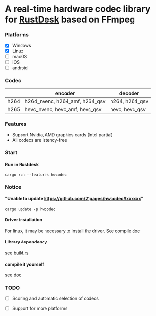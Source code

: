 # A real-time hardware codec library for [RustDesk](https://github.com/rustdesk/rustdesk) based on FFmpeg

### Platforms

- [x] Windows
- [x] Linux
- [ ] macOS
- [ ] iOS
- [ ] android

### Codec

|      | encoder                        | decoder        |
| ---- | ------------------------------ | -------------- |
| h264 | h264_nvenc, h264_amf, h264_qsv | h264, h264_qsv |
| h265 | hevc_nvenc, hevc_amf, hevc_qsv | hevc, hevc_qsv |

### Features

* Support Nvidia, AMD graphics cards (Intel partial)
* All codecs are latency-free


### Start

#### Run in Rustdesk
`cargo run --features hwcodec`

### Notice

#### "Unable to update https://github.com/21pages/hwcodec#xxxxxx"

`cargo update -p hwcodec`

#### Driver installation

For linux, it may be necessary to install the driver. See compile [doc](https://github.com/21pages/hwcodec/tree/main/doc)

#### Library dependency

see [build.rs](https://github.com/21pages/hwcodec/blob/main/build.rs)

#### compile it yourself

see [doc](https://github.com/21pages/hwcodec/tree/main/doc)

### TODO
- [ ] Scoring and automatic selection of codecs
- [ ] Support for more platforms




